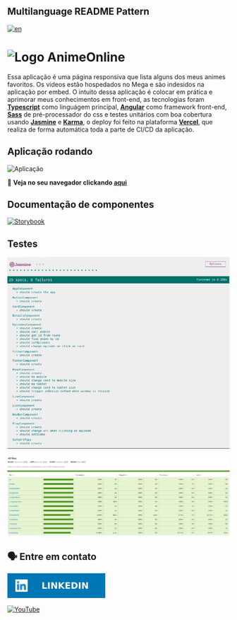 ## Multilanguage README Pattern
[![en](https://img.shields.io/badge/lang-en-red.svg)](https://github.com/liara987/animes-online-angular/master/README.md)
# ![Logo](https://animes-online-angular.vercel.app/assets/icons/logo.svg) AnimeOnline
Essa aplicação é uma página responsiva que lista alguns dos meus animes favoritos. Os videos estão hospedados no Mega e são indesidos na aplicação por embed. O intuito dessa aplicação é colocar em prática e aprimorar meus conhecimentos em front-end, as tecnologias foram **[Typescript](https://www.typescriptlang.org/)** como linguágem principal,  **[Angular](https://angular.io/)** como framework front-end, **[Sass](https://sass-lang.com/)** de pré-processador do css e testes unitários com boa cobertura usando **[Jasmine](https://jasmine.github.io/index.html)** e **[Karma](https://karma-runner.github.io/6.3/index.html)**, o deploy foi feito na plataforma **[Vercel](https://vercel.com/)**, que realiza de forma automática toda a parte de CI/CD da aplicação.

## Aplicação rodando
![Aplicação](https://github.com/liara987/animes-online-angular/blob/main/screenshots/aplica%C3%A7%C3%A3o(800px).gif)

🚀 **Veja no seu navegador clickando [aqui](https://animes-online-angular.vercel.app/home)**

## Documentação de componentes
[![Storybook](https://img.shields.io/badge/-Storybook-FF4785?style=for-the-badge&logo=storybook&logoColor=white)](https://62a685c6e5e4532f5a59abc7-ijbxqldmgt.chromatic.com/?path=/story/buttoncomponent--default)

## Testes
![testes](https://github.com/liara987/animes-online-angular/blob/main/screenshots/Screenshot%20at%202022-05-10%2000-13-05.png)

![coverage](https://github.com/liara987/animes-online-angular/blob/main/screenshots/Screenshot%20at%202022-05-10%2000-16-25.png)

## 🗣️ Entre em contato
[![LinkedIn URL](https://github.com/liara987/liara987/blob/main/icons/social%20media/linkedin.svg)](https://www.linkedin.com/in/liara-programadora)


[![YouTube](https://img.shields.io/badge/YouTube-%23FF0000.svg?style=for-the-badge&logo=YouTube&logoColor=white)](https://www.youtube.com/channel/UCkjlpKaG0SUeCQso6Lt2gbg)
